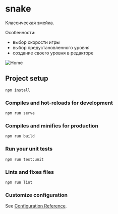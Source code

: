 # snake

Классическая змейка.

Особенности:

- выбор скорости игры
- выбор предустановленного уровня
- создание своего уровня в редакторе

![Home](https://api.monosnap.com/file/download?id=vqpfXXvdGEUX7jq1i5Jzv9alvizWWk)

## Project setup
```
npm install
```

### Compiles and hot-reloads for development
```
npm run serve
```

### Compiles and minifies for production
```
npm run build
```

### Run your unit tests
```
npm run test:unit
```

### Lints and fixes files
```
npm run lint
```

### Customize configuration
See [Configuration Reference](https://cli.vuejs.org/config/).
